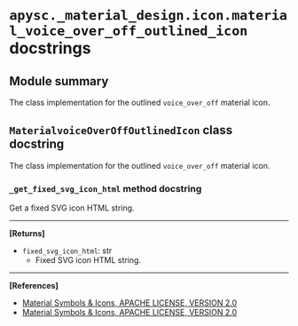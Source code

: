 # `apysc._material_design.icon.material_voice_over_off_outlined_icon` docstrings

## Module summary

The class implementation for the outlined `voice_over_off` material icon.

## `MaterialvoiceOverOffOutlinedIcon` class docstring

The class implementation for the outlined `voice_over_off` material icon.

### `_get_fixed_svg_icon_html` method docstring

Get a fixed SVG icon HTML string.<hr>

**[Returns]**

- `fixed_svg_icon_html`: str
  - Fixed SVG icon HTML string.

<hr>

**[References]**

- [Material Symbols & Icons, APACHE LICENSE, VERSION 2.0](https://fonts.google.com/icons?icon.size=24&icon.color=%23e8eaed)
- [Material Symbols & Icons, APACHE LICENSE, VERSION 2.0](https://www.apache.org/licenses/LICENSE-2.0.html)